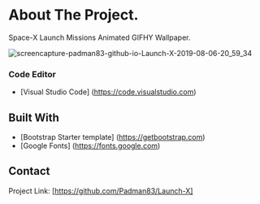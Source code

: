 # About The Project.
Space-X Launch Missions Animated GIFHY Wallpaper.

![screencapture-padman83-github-io-Launch-X-2019-08-06-20_59_34](https://user-images.githubusercontent.com/45048950/62823082-5faf9180-bbbf-11e9-8584-e3f69a7a3578.png)

### Code Editor
* [Visual Studio Code] (https://code.visualstudio.com)

## Built With
* [Bootstrap Starter template] (https://getbootstrap.com)
* [Google Fonts] (https://fonts.google.com)

## Contact 

Project Link: [https://github.com/Padman83/Launch-X]
